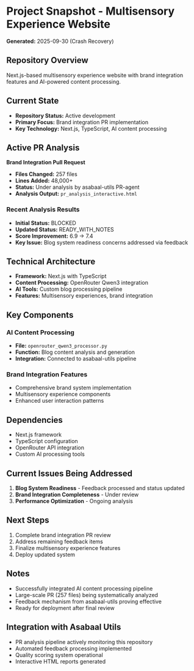 # Project Snapshot - Multisensory Experience Website
**Generated:** 2025-09-30 (Crash Recovery)

## Repository Overview
Next.js-based multisensory experience website with brand integration features and AI-powered content processing.

## Current State
- **Repository Status:** Active development
- **Primary Focus:** Brand integration PR implementation
- **Key Technology:** Next.js, TypeScript, AI content processing

## Active PR Analysis
**Brand Integration Pull Request**
- **Files Changed:** 257 files
- **Lines Added:** 48,000+
- **Status:** Under analysis by asabaal-utils PR-agent
- **Analysis Output:** `pr_analysis_interactive.html`

### Recent Analysis Results
- **Initial Status:** BLOCKED
- **Updated Status:** READY_WITH_NOTES  
- **Score Improvement:** 6.9 → 7.4
- **Key Issue:** Blog system readiness concerns addressed via feedback

## Technical Architecture
- **Framework:** Next.js with TypeScript
- **Content Processing:** OpenRouter Qwen3 integration
- **AI Tools:** Custom blog processing pipeline
- **Features:** Multisensory experiences, brand integration

## Key Components
### AI Content Processing
- **File:** `openrouter_qwen3_processor.py`
- **Function:** Blog content analysis and generation
- **Integration:** Connected to asabaal-utils pipeline

### Brand Integration Features
- Comprehensive brand system implementation
- Multisensory experience components
- Enhanced user interaction patterns

## Dependencies
- Next.js framework
- TypeScript configuration
- OpenRouter API integration
- Custom AI processing tools

## Current Issues Being Addressed
1. **Blog System Readiness** - Feedback processed and status updated
2. **Brand Integration Completeness** - Under review
3. **Performance Optimization** - Ongoing analysis

## Next Steps
1. Complete brand integration PR review
2. Address remaining feedback items
3. Finalize multisensory experience features
4. Deploy updated system

## Notes
- Successfully integrated AI content processing pipeline
- Large-scale PR (257 files) being systematically analyzed
- Feedback mechanism from asabaal-utils proving effective
- Ready for deployment after final review

## Integration with Asabaal Utils
- PR analysis pipeline actively monitoring this repository
- Automated feedback processing implemented
- Quality scoring system operational
- Interactive HTML reports generated